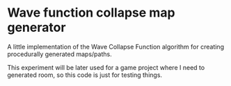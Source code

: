 # Wave function collapse map generator

A little implementation of the Wave Collapse Function algorithm for creating procedurally generated maps/paths.

This experiment will be later used for a game project where I need to generated room, so this code is just for testing things.